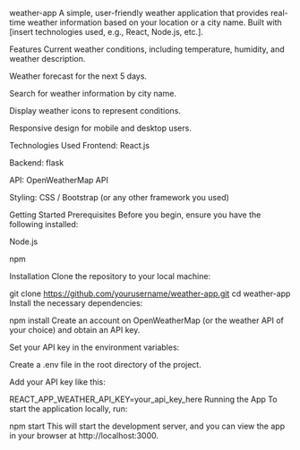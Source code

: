  weather-app
 A simple, user-friendly weather application that provides real-time weather information based on your location or a city name. Built with [insert technologies used, e.g., React, Node.js, etc.].

Features
Current weather conditions, including temperature, humidity, and weather description.

Weather forecast for the next 5 days.

Search for weather information by city name.

Display weather icons to represent conditions.

Responsive design for mobile and desktop users.

Technologies Used
Frontend: React.js 

Backend: flask

API: OpenWeatherMap API 

Styling: CSS / Bootstrap (or any other framework you used)

Getting Started
Prerequisites
Before you begin, ensure you have the following installed:

Node.js

npm

Installation
Clone the repository to your local machine:


git clone https://github.com/yourusername/weather-app.git
cd weather-app
Install the necessary dependencies:


npm install
Create an account on OpenWeatherMap (or the weather API of your choice) and obtain an API key.

Set your API key in the environment variables:

Create a .env file in the root directory of the project.

Add your API key like this:


REACT_APP_WEATHER_API_KEY=your_api_key_here
Running the App
To start the application locally, run:


npm start
This will start the development server, and you can view the app in your browser at http://localhost:3000.
